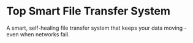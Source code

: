 # Top Smart File Transfer System
A smart, self-healing file transfer system that keeps your data moving - even when networks fail.
